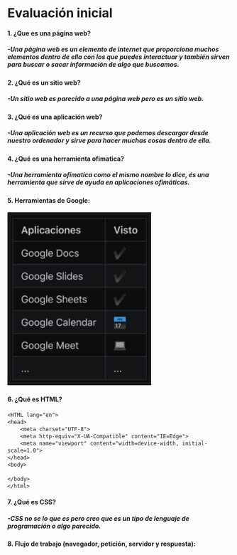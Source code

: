 # Evaluación inicial

#### 1. ¿Que es una página web?
##### -Una página web es un elemento de internet que proporciona muchos elementos dentro de ella con los que puedes interactuar y también sirven para buscar o sacar información de algo que buscamos.


#### 2. ¿Qué es un sitio web?
##### -Un sitio web es parecido a una página web pero es un sitio web.

#### 3. ¿Qué es una aplicación web?
##### -Una aplicación web es un recurso que podemos descargar desde nuestro ordenador y sirve para hacer muchas cosas dentro de ella.

#### 4. ¿Qué es una herramienta ofimatica?
##### -Una herramienta ofimatica como el mismo nombre lo dice, és una herramienta que sirve de ayuda en aplicaciones ofimáticas.

#### 5. Herramientas de Google:
![Tabla de Herramientas de Google](https://github.com/AlejandroSanchezSMX2/Evaluacion-Inicial/blob/main/Captura%20de%20pantalla%202024-09-27%20152115.png)

#### 6. ¿Qué es HTML?
```<!D0CTYPE html>
<HTML lang="en">
<head>
	<meta charset="UTF-8">
	<meta http-equiv="X-UA-Compatible" content="IE=Edge">
	<meta name="viewport" content="width=device-width, initial-scale=1.0">
</head>
<body>

</body>
</html>
```

#### 7. ¿Qué es CSS?
##### -CSS no se lo que es pero creo que es un tipo de lenguaje de programación o algo parecido.

#### 8. Flujo de trabajo (navegador, petición, servidor y respuesta):

